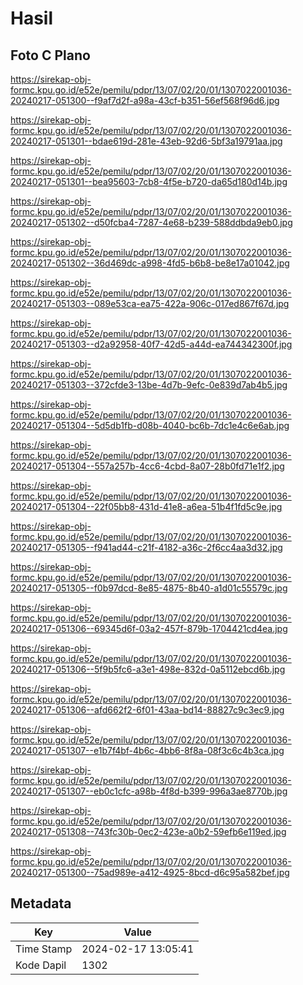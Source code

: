 # Hasil

## Foto C Plano

https://sirekap-obj-formc.kpu.go.id/e52e/pemilu/pdpr/13/07/02/20/01/1307022001036-20240217-051300--f9af7d2f-a98a-43cf-b351-56ef568f96d6.jpg

https://sirekap-obj-formc.kpu.go.id/e52e/pemilu/pdpr/13/07/02/20/01/1307022001036-20240217-051301--bdae619d-281e-43eb-92d6-5bf3a19791aa.jpg

https://sirekap-obj-formc.kpu.go.id/e52e/pemilu/pdpr/13/07/02/20/01/1307022001036-20240217-051301--bea95603-7cb8-4f5e-b720-da65d180d14b.jpg

https://sirekap-obj-formc.kpu.go.id/e52e/pemilu/pdpr/13/07/02/20/01/1307022001036-20240217-051302--d50fcba4-7287-4e68-b239-588ddbda9eb0.jpg

https://sirekap-obj-formc.kpu.go.id/e52e/pemilu/pdpr/13/07/02/20/01/1307022001036-20240217-051302--36d469dc-a998-4fd5-b6b8-be8e17a01042.jpg

https://sirekap-obj-formc.kpu.go.id/e52e/pemilu/pdpr/13/07/02/20/01/1307022001036-20240217-051303--089e53ca-ea75-422a-906c-017ed867f67d.jpg

https://sirekap-obj-formc.kpu.go.id/e52e/pemilu/pdpr/13/07/02/20/01/1307022001036-20240217-051303--d2a92958-40f7-42d5-a44d-ea744342300f.jpg

https://sirekap-obj-formc.kpu.go.id/e52e/pemilu/pdpr/13/07/02/20/01/1307022001036-20240217-051303--372cfde3-13be-4d7b-9efc-0e839d7ab4b5.jpg

https://sirekap-obj-formc.kpu.go.id/e52e/pemilu/pdpr/13/07/02/20/01/1307022001036-20240217-051304--5d5db1fb-d08b-4040-bc6b-7dc1e4c6e6ab.jpg

https://sirekap-obj-formc.kpu.go.id/e52e/pemilu/pdpr/13/07/02/20/01/1307022001036-20240217-051304--557a257b-4cc6-4cbd-8a07-28b0fd71e1f2.jpg

https://sirekap-obj-formc.kpu.go.id/e52e/pemilu/pdpr/13/07/02/20/01/1307022001036-20240217-051304--22f05bb8-431d-41e8-a6ea-51b4f1fd5c9e.jpg

https://sirekap-obj-formc.kpu.go.id/e52e/pemilu/pdpr/13/07/02/20/01/1307022001036-20240217-051305--f941ad44-c21f-4182-a36c-2f6cc4aa3d32.jpg

https://sirekap-obj-formc.kpu.go.id/e52e/pemilu/pdpr/13/07/02/20/01/1307022001036-20240217-051305--f0b97dcd-8e85-4875-8b40-a1d01c55579c.jpg

https://sirekap-obj-formc.kpu.go.id/e52e/pemilu/pdpr/13/07/02/20/01/1307022001036-20240217-051306--69345d6f-03a2-457f-879b-1704421cd4ea.jpg

https://sirekap-obj-formc.kpu.go.id/e52e/pemilu/pdpr/13/07/02/20/01/1307022001036-20240217-051306--5f9b5fc6-a3e1-498e-832d-0a5112ebcd6b.jpg

https://sirekap-obj-formc.kpu.go.id/e52e/pemilu/pdpr/13/07/02/20/01/1307022001036-20240217-051306--afd662f2-6f01-43aa-bd14-88827c9c3ec9.jpg

https://sirekap-obj-formc.kpu.go.id/e52e/pemilu/pdpr/13/07/02/20/01/1307022001036-20240217-051307--e1b7f4bf-4b6c-4bb6-8f8a-08f3c6c4b3ca.jpg

https://sirekap-obj-formc.kpu.go.id/e52e/pemilu/pdpr/13/07/02/20/01/1307022001036-20240217-051307--eb0c1cfc-a98b-4f8d-b399-996a3ae8770b.jpg

https://sirekap-obj-formc.kpu.go.id/e52e/pemilu/pdpr/13/07/02/20/01/1307022001036-20240217-051308--743fc30b-0ec2-423e-a0b2-59efb6e119ed.jpg

https://sirekap-obj-formc.kpu.go.id/e52e/pemilu/pdpr/13/07/02/20/01/1307022001036-20240217-051300--75ad989e-a412-4925-8bcd-d6c95a582bef.jpg


## Metadata

| Key        | Value               |
| ---------- | ------------------- |
| Time Stamp | 2024-02-17 13:05:41 |
| Kode Dapil | 1302                |



